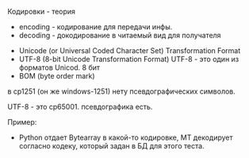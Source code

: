 Кодировки - теория

* encoding - кодирование для передачи инфы.
* decoding - докодирование в читаемый вид для получателя

- Unicode (or Universal Coded Character Set) Transformation Format
- UTF-8 (8-bit Unicode Transformation Format)
UTF-8 - это один из форматов Unicod. 8 бит
- BOM (byte order mark)

в cp1251 (он же windows-1251) нету псевдографических символов.

UTF-8 - это cp65001. псевдографика есть.

Пример:
* Python отдает Bytearray в какой-то кодировке, МТ декодирует согласно кодеку,
который задан в БД для этого теста.
